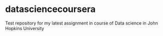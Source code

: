 # datasciencecoursera
Test repository for my latest assignment in course of Data science in John Hopkins University
